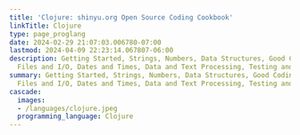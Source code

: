 ```yaml
---
title: 'Clojure: shinyu.org Open Source Coding Cookbook'
linkTitle: Clojure
type: page_proglang
date: 2024-02-29 21:07:03.006780-07:00
lastmod: 2024-04-09 22:23:14.067807-06:00
description: Getting Started, Strings, Numbers, Data Structures, Good Coding Practices,
  Files and I/O, Dates and Times, Data and Text Processing, Testing and…
summary: Getting Started, Strings, Numbers, Data Structures, Good Coding Practices,
  Files and I/O, Dates and Times, Data and Text Processing, Testing and…
cascade:
  images:
  - /languages/clojure.jpeg
  programming_language: Clojure
---
```

